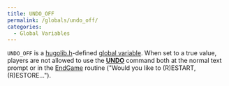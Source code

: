 ```yaml
---
title: UNDO_OFF
permalink: /globals/undo_off/
categories: 
  - Global Variables
---
```


`UNDO_OFF` is a [hugolib.h](library/hugolib.h/)-defined 
[global variable](basics/global/). When set to a true value, players are not
allowed to use the **[UNDO](parsing/undo/)** command both at the
normal text prompt or in the [EndGame](routines/endgame/) routine
("Would you like to (R)ESTART, (R)ESTORE...").
